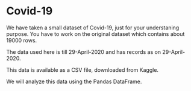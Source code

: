# Covid-19

We have taken a small dataset of Covid-19, just for your understaning purpose. You have to work on the original dataset which contains about 19000 rows.  

The data used here is till 29-April-2020 and has records as on 29-April-2020.  

This data is available as a CSV file, downloaded from Kaggle. 

 We will analyze this data using the Pandas DataFrame.
